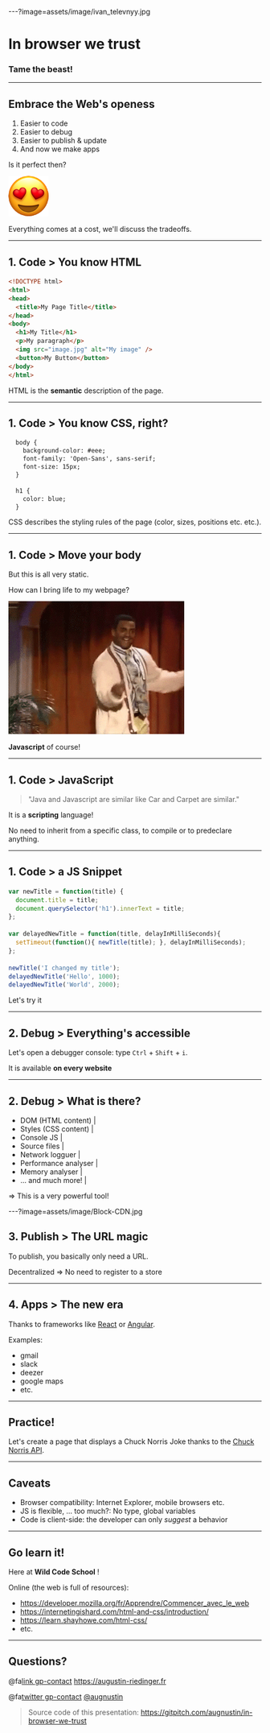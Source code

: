 ---?image=assets/image/ivan_televnyy.jpg

# In browser we trust

### Tame the beast!

---

## Embrace the Web's openess

1. Easier to code
2. Easier to debug
3. Easier to publish & update
4. And now we make apps

Is it perfect then?

![](assets/image/smiling-face-with-heart-eyes.png)

Everything comes at a cost, we'll discuss the tradeoffs.

---

## 1. Code > You know HTML

```html
<!DOCTYPE html>
<html>
<head>
  <title>My Page Title</title>
</head>
<body>
  <h1>My Title</h1>
  <p>My paragraph</p>
  <img src="image.jpg" alt="My image" />
  <button>My Button</button>
</body>
</html>
```

HTML is the **semantic** description of the page.

---

## 1. Code > You know CSS, right?

```
  body {
    background-color: #eee;
    font-family: 'Open-Sans', sans-serif;
    font-size: 15px;
  }

  h1 {
    color: blue;
  }
```

CSS describes the styling rules of the page (color, sizes, positions etc. etc.).

---

## 1. Code > Move your body

But this is all very static.

How can I bring life to my webpage?

![](assets/image/giphy.gif)

<div class="fragment">
<strong>Javascript</strong> of course!
</div>

---

## 1. Code > Java**Script**

> "Java and Javascript are similar like Car and Carpet are similar."

It is a **scripting** language!

No need to inherit from a specific class, to compile or to predeclare anything.

---

## 1. Code > a JS Snippet

```javascript
var newTitle = function(title) {
  document.title = title;
  document.querySelector('h1').innerText = title;
};

var delayedNewTitle = function(title, delayInMilliSeconds){
  setTimeout(function(){ newTitle(title); }, delayInMilliSeconds);
};

newTitle('I changed my title');
delayedNewTitle('Hello', 1000);
delayedNewTitle('World', 2000);
```

Let's try it

---

## 2. Debug > Everything's accessible

Let's open a debugger console: type `Ctrl` + `Shift` + `i`.

It is available **on every website**

---

## 2. Debug > What is there?

- DOM (HTML content) |
- Styles (CSS content) |
- Console JS |
- Source files |
- Network logguer |
- Performance analyser |
- Memory analyser |
- ... and much more! |

<p class="fragment">=> This is a very powerful tool!</p>

---?image=assets/image/Block-CDN.jpg

<div class="inverted-colors">
  <h2>3. Publish > The URL magic</h2>

  <p>To publish, you basically only need a URL.</p>

  <p>Decentralized => No need to register to a store</p>
</div>

---

## 4. Apps > The new era

Thanks to frameworks like [React](https://reactjs.org/) or [Angular](https://angularjs.org/).

Examples:
- gmail
- slack
- deezer
- google maps
- etc.

---

## Practice!

Let's create a page that displays a Chuck Norris Joke thanks to the [Chuck Norris API](http://www.icndb.com/api/).

---

## Caveats

- Browser compatibility: Internet Explorer, mobile browsers etc.
- JS is flexible, ... too much?: No type, global variables
- Code is client-side: the developer can only *suggest* a behavior

---

## Go learn it!

Here at **Wild Code School** !

Online (the web is full of resources):

- https://developer.mozilla.org/fr/Apprendre/Commencer_avec_le_web
- https://internetingishard.com/html-and-css/introduction/
- https://learn.shayhowe.com/html-css/
- etc.

---

## Questions?

@fa[link gp-contact]() https://augustin-riedinger.fr

@fa[twitter gp-contact]() [@augnustin](https://twitter.com/Augnustin)

> Source code of this presentation: https://gitpitch.com/augnustin/in-browser-we-trust